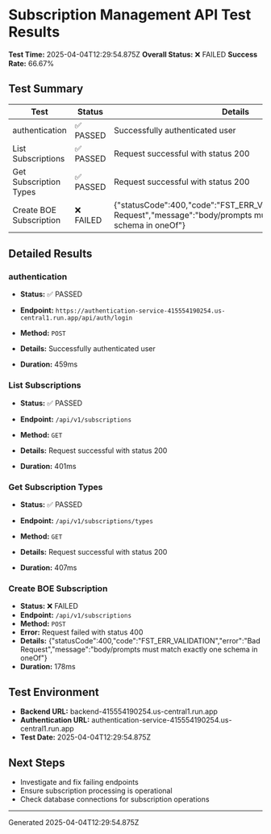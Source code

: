 # Subscription Management API Test Results

**Test Time:** 2025-04-04T12:29:54.875Z
**Overall Status:** ❌ FAILED
**Success Rate:** 66.67%

## Test Summary

| Test | Status | Details |
|------|--------|---------|
| authentication | ✅ PASSED | Successfully authenticated user |
| List Subscriptions | ✅ PASSED | Request successful with status 200 |
| Get Subscription Types | ✅ PASSED | Request successful with status 200 |
| Create BOE Subscription | ❌ FAILED | {"statusCode":400,"code":"FST_ERR_VALIDATION","error":"Bad Request","message":"body/prompts must match exactly one schema in oneOf"} |

## Detailed Results


### authentication
- **Status:** ✅ PASSED
- **Endpoint:** `https://authentication-service-415554190254.us-central1.run.app/api/auth/login`
- **Method:** `POST`

- **Details:** Successfully authenticated user
- **Duration:** 459ms


### List Subscriptions
- **Status:** ✅ PASSED
- **Endpoint:** `/api/v1/subscriptions`
- **Method:** `GET`

- **Details:** Request successful with status 200
- **Duration:** 401ms


### Get Subscription Types
- **Status:** ✅ PASSED
- **Endpoint:** `/api/v1/subscriptions/types`
- **Method:** `GET`

- **Details:** Request successful with status 200
- **Duration:** 407ms


### Create BOE Subscription
- **Status:** ❌ FAILED
- **Endpoint:** `/api/v1/subscriptions`
- **Method:** `POST`
- **Error:** Request failed with status 400
- **Details:** {"statusCode":400,"code":"FST_ERR_VALIDATION","error":"Bad Request","message":"body/prompts must match exactly one schema in oneOf"}
- **Duration:** 178ms


## Test Environment

- **Backend URL:** backend-415554190254.us-central1.run.app
- **Authentication URL:** authentication-service-415554190254.us-central1.run.app
- **Test Date:** 2025-04-04T12:29:54.875Z

## Next Steps
- Investigate and fix failing endpoints
- Ensure subscription processing is operational
- Check database connections for subscription operations

---
Generated 2025-04-04T12:29:54.875Z
